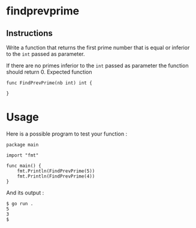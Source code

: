 # findprevprime
## Instructions

Write a function that returns the first prime number that is equal or inferior to the `int` passed as parameter.

If there are no primes inferior to the `int` passed as parameter the function should return 0.
Expected function
```
func FindPrevPrime(nb int) int {

}
```
# Usage

Here is a possible program to test your function :
```
package main

import "fmt"

func main() {
	fmt.Println(FindPrevPrime(5))
	fmt.Println(FindPrevPrime(4))
}
```
And its output :
```
$ go run .
5
3
$
```